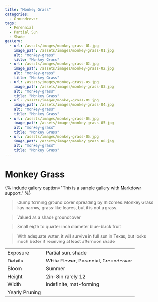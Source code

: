 ```yaml
---
title: "Monkey Grass"
categories:
  - Groundcover
tags:
  - Perennial
  - Partial Sun
  - Shade
gallery:
  - url: /assets/images/monkey-grass-01.jpg
    image_path: /assets/images/monkey-grass-01.jpg
    alt: "monkey-grass"
    title: "Monkey Grass"
  - url: /assets/images/monkey-grass-02.jpg
    image_path: /assets/images/monkey-grass-02.jpg
    alt: "monkey-grass"
    title: "Monkey Grass"
  - url: /assets/images/monkey-grass-03.jpg
    image_path: /assets/images/monkey-grass-03.jpg
    alt: "monkey-grass"
    title: "Monkey Grass"
  - url: /assets/images/monkey-grass-04.jpg
    image_path: /assets/images/monkey-grass-04.jpg
    alt: "monkey-grass"
    title: "Monkey Grass"
  - url: /assets/images/monkey-grass-05.jpg
    image_path: /assets/images/monkey-grass-05.jpg
    alt: "monkey-grass"
    title: "Monkey Grass"
  - url: /assets/images/monkey-grass-06.jpg
    image_path: /assets/images/monkey-grass-06.jpg
    alt: "monkey-grass"
    title: "Monkey Grass"
---
```


# Monkey Grass


{% include gallery caption="This is a sample gallery with Markdown support." %}

> Clump forming ground cover spreading by rhizomes. Monkey Grass has narrow, grass-like leaves, but it is not a grass. 

> Valued as a shade groundcover

> Small eigth to quarter inch diameter blue-black fruit

> With adequate water, it will survive in full sun in Texas, but looks much better if receiving at least afternoon shade


|                |                                       |
|----------------|---------------------------------------|
| Exposure       | Partial sun, shade                    |
| Details        | White Flower,  Perennial, Groundcover |
| Bloom          | Summer                                |
| Height         | 2in-8in rarely 12                     |
| Width          | indefinite, mat-forming               |
| Yearly Pruning |                                       |